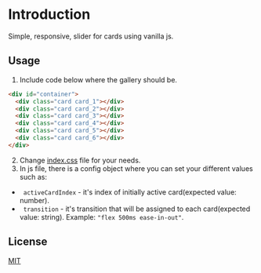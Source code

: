 # Introduction

Simple, responsive, slider for cards using vanilla js.

## Usage

1. Include code below where the gallery should be.
```html
<div id="container">
  <div class="card card_1"></div>
  <div class="card card_2"></div>
  <div class="card card_3"></div>
  <div class="card card_4"></div>
  <div class="card card_5"></div>
  <div class="card card_6"></div>
</div>
```
2. Change [index.css](./index.css) file for your needs.
3. In js file, there is a config object where you can set your different values such as:
 - ` activeCardIndex` - it's index of initially active card(expected value: number).
 - ` transition` - it's transition that will be assigned to each card(expected value: string). Example: ` "flex 500ms ease-in-out" `.
  
## License
[MIT](https://choosealicense.com/licenses/mit/)
